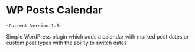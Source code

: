 # WP Posts Calendar

`~Current Version:1.5~`

Simple WordPress plugin which adds a calendar with marked post dates or custom post types with the ability to switch dates